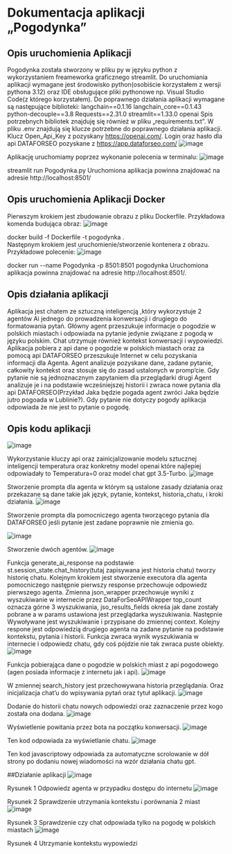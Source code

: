 # Dokumentacja aplikacji „Pogodynka”

## Opis uruchomienia Aplikacji
Pogodynka została stworzony w pliku py w języku python z wykorzystaniem freameworka graficznego streamlit. Do uruchomiania aplikacji wymagane jest środowisko python(osobiście korzystałem z wersji pythona 3.12) oraz IDE obsługujące pliki pythonowe np. Visual Studio Code(z którego korzystałem). Do poprawnego działania aplikacji wymagane są następujące biblioteki:
langchain==0.1.16
langchain_core==0.1.43
python-decouple==3.8
Requests==2.31.0
streamlit==1.33.0
openai
Spis potrzebnych bibliotek znajduję się również w pliku „requirements.txt”.
W pliku .env znajdują się klucze potrzebne do poprawnego działania aplikacji.
Klucz Open_Api_Key z pozyskany https://openai.com/.
Login oraz hasło dla api DATAFORSEO pozyskane z https://app.dataforseo.com/
 ![image](https://github.com/Mydlyk/Pogodynka/assets/65900710/53bed0e5-dc54-425d-aad2-14da77c68ebb)

Aplikację uruchomiamy poprzez wykonanie polecenia  w terminalu:
 ![image](https://github.com/Mydlyk/Pogodynka/assets/65900710/ee332082-e3e7-431e-a65d-45533f5114d0)

streamlit run  Pogodynka.py
Uruchomiona aplikacja powinna znajdować na adresie http://localhost:8501/
## Opis uruchomienia Aplikacji Docker
Pierwszym krokiem jest zbudowanie obrazu z pliku Dockerfile. 
Przykładowa komenda budująca obraz:
 ![image](https://github.com/Mydlyk/Pogodynka/assets/65900710/43005707-9fa1-49fc-ab87-27e966b167d4)

docker build -f Dockerfile -t pogodynka .  
Następnym krokiem jest uruchomienie/stworzenie kontenera z obrazu.
 Przykładowe polecenie:
 ![image](https://github.com/Mydlyk/Pogodynka/assets/65900710/fcacbe6e-9c5e-400c-a0e3-f7c1922b7850)

docker run --name Pogodynka -p 8501:8501 pogodynka
Uruchomiona aplikacja powinna znajdować na adresie http://localhost:8501/.

## Opis działania aplikacji
Aplikacja jest chatem ze sztuczną inteligencją ,który wykorzystuje 2 agentów Ai jednego do prowadzenia konwersacji i drugiego do formatowania pytań. Główny agent przeszukuje informacje o pogodzie w polskich miastach i odpowiada na pytanie jedynie związane z pogodą w języku polskim. Chat utrzymuje również kontekst konwersacji i wypowiedzi.
Aplikacja pobiera z api dane o pogodzie w polskich miastach oraz  za pomocą api DATAFORSEO przeszukuje Internet w celu pozyskania informacji dla Agenta. Agent analizuje pozyskane dane, zadane pytanie, całkowity kontekst oraz stosuje się do zasad ustalonych w promp’cie. Gdy pytanie nie są jednoznacznym zapytaniem dla przeglądarki drugi Agent analizuje je i na podstawie wcześniejszej historii i zwraca nowe pytania dla api DATAFORSEO(Przykład Jaka będzie pogada agent zwróci Jaka będzie jutro pogoada w Lublinie?). Gdy pytanie nie dotyczy pogody aplikacja odpowiada że nie jest to pytanie o pogodę.
## Opis kodu aplikacji
![image](https://github.com/Mydlyk/Pogodynka/assets/65900710/f8e67523-4c9f-46cb-9795-8957ddf17846)
 
Wykorzystanie kluczy api oraz zainicjalizowanie modelu sztucznej inteligencji temperatura oraz konkretny model openai które najlepiej odpowiadały to Temperatura=0 oraz model chat gpt 3.5-Turbo.
![image](https://github.com/Mydlyk/Pogodynka/assets/65900710/b9b26a1e-70e1-46aa-9639-0d6ed4d40ed7)

Stworzenie prompta dla agenta w którym są ustalone zasady działania oraz przekazane są dane takie jak język, pytanie, kontekst, historia_chatu, i kroki działania.
![image](https://github.com/Mydlyk/Pogodynka/assets/65900710/1b7f07e6-70ac-4a18-b033-41927455fce1)
 
Stworzenie prompta dla pomocniczego agenta tworzącego pytania dla DATAFORSEO jeśli pytanie jest zadane poprawnie nie zmienia go.

![image](https://github.com/Mydlyk/Pogodynka/assets/65900710/01ff1808-c79d-4468-8242-f4f73c16528a)

Stworzenie dwóch agentów.
![image](https://github.com/Mydlyk/Pogodynka/assets/65900710/351f4eb4-f9dc-45e5-804e-edaaed2b89e2)
 
Funkcja generate_ai_response na podstawie st.session_state.chat_history(tutaj zapisywana jest historia chatu) tworzy historię chatu. Kolejnym krokiem jest stworzenie executora dla agenta pomocniczego następnie pierwszy response przechowuje odpowiedz pierwszego agenta. Zmienna json_wrapper przechowuje wyniki z wyszukiwanie w internecie przez DataForSeoAPIWrapper top_count oznacza górne 3 wyszukiwania, jso_results_fields okreśa jak dane zostały pobrane a w params ustawiona jest przeglądarka wyszukiwania.
Następnie Wywoływane jest wyszukiwanie i przypisane do zmiennej context.
Kolejny respone jest odpowiedzią drugiego agenta na zadane pytanie na podstawie kontekstu, pytania i historii. Funkcja zwraca wynik wyszukiwania w internecie i odpowiedz chatu, gdy coś pójdzie nie tak zwraca puste obiekty.
![image](https://github.com/Mydlyk/Pogodynka/assets/65900710/d92c5db0-723a-492b-b5a2-fef5331f7beb)
 
Funkcja pobierająca dane o pogodzie w polskich miast z api pogodowego (agen posiada informacje z internetu jak i api).
 ![image](https://github.com/Mydlyk/Pogodynka/assets/65900710/183dc302-2d50-4086-8853-01e178557aed)

W zmiennej search_history jest przechowywana historia przeglądania.
Oraz inicjalizacja chat’u do wpisywania pytań oraz tytuł aplikacji.
![image](https://github.com/Mydlyk/Pogodynka/assets/65900710/aa6b7576-0adb-4309-9fff-fa914c500633)
 
Dodanie do historii chatu nowych odpowiedzi oraz zaznaczenie przez kogo została ona dodana.
![image](https://github.com/Mydlyk/Pogodynka/assets/65900710/602c8be0-a387-42be-922d-12874d9d7cb7)
 
Wyświetlenie powitania przez bota na początku konwersacji.
 ![image](https://github.com/Mydlyk/Pogodynka/assets/65900710/157634a1-d6cf-490b-9c86-2a63806d7e05)

Ten kod odpowiada za wyświetlanie chatu.
![image](https://github.com/Mydlyk/Pogodynka/assets/65900710/393acdc4-9363-4d03-a00f-80345513a4f5)
 
Ten kod javascriptowy odpowiada za automatyczne scrolowanie w dół strony po dodaniu nowej wiadomości na wzór działania chatu gpt.

##Działanie aplikacji
 ![image](https://github.com/Mydlyk/Pogodynka/assets/65900710/3f8e20a0-ba64-4125-80d2-649d080efd28)

Rysunek 1 Odpowiedz agenta w przypadku dostępu do internetu
 ![image](https://github.com/Mydlyk/Pogodynka/assets/65900710/77226c71-3bf1-442a-9424-f65f41b42ea2)

Rysunek 2 Sprawdzenie utrzymania kontekstu i porównania 2 miast
 ![image](https://github.com/Mydlyk/Pogodynka/assets/65900710/128ec321-fac3-4234-8815-9b0e28a87f4b)

Rysunek 3 Sprawdzenie czy chat odpowiada tylko na pogodę w polskich miastach
 ![image](https://github.com/Mydlyk/Pogodynka/assets/65900710/ffcada7b-6803-44c5-b3e3-4bf436d4538e)

Rysunek 4 Utrzymanie kontekstu wypowiedzi

